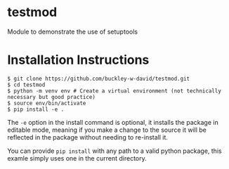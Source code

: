 # testmod
Module to demonstrate the use of setuptools

# Installation Instructions

```
$ git clone https://github.com/buckley-w-david/testmod.git
$ cd testmod
$ python -m venv env # Create a virtual environment (not technically necessary but good practice)
$ source env/bin/activate
$ pip install -e .
```

The `-e` option in the install command is optional, it installs the package in editable mode, meaning if you make a change to the source it will be reflected in the package without needing to re-install it.

You can provide `pip install` with any path to a valid python package, this examle simply uses one in the current directory.
